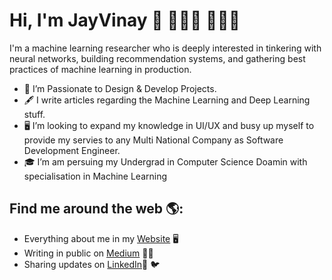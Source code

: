 
<!--
**NamgiriJayVinay/NamgiriJayVinay** is a ✨ _special_ ✨ repository because its `README.md` (this file) appears on your GitHub profile.

Here are some ideas to get you started:

- 🔭 I’m currently working on ...
- 🌱 I’m currently learning ...
- 👯 I’m looking to collaborate on ...
- 🤔 I’m looking for help with ...
- 💬 Ask me about ...
- 📫 How to reach me: ...
- 😄 Pronouns: ...
- ⚡ Fun fact: ...
-->


# Hi, I'm JayVinay 👋 👨🏽‍🎓 👨🏽‍💻 

I'm a machine learning researcher who is deeply interested in tinkering with neural networks, building recommendation systems, and gathering best practices of machine learning in production.

- 🔭 I’m Passionate to Design & Develop Projects.
- 🖋 I write articles regarding the Machine Learning and Deep Learning stuff.
- 🖥 I’m looking to expand my knowledge in UI/UX and busy up myself to provide my servies to any Multi National Company as Software Development Engineer.
- 🎓 I’m am persuing my Undergrad in Computer Science Doamin with specialisation in Machine Learning

## Find me around the web 🌎:
- Everything about me in my <a href="https://jayvinay.com/">Website</a> 🖥
- Writing in public on <a href="https://namgirijayvinay.medium.com/">Medium</a> ✍🏽
- Sharing updates on <a href="https://www.linkedin.com/in/jay-vinay/">LinkedIn</a>💼  🐦
